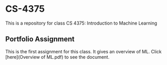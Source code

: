 # CS-4375
This is a repository for class CS 4375: Introduction to Machine Learning

## Portfolio Assignment
This is the first assignment for this class.
It gives an overview of ML.
Click [here](Overview of ML.pdf) to see the document.